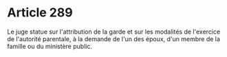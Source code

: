 # Article 289

Le juge statue sur l'attribution de la garde et sur les modalités de l'exercice de l'autorité parentale, à la demande de l'un des époux, d'un membre de la famille ou du ministère public.
